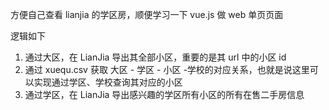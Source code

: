 方便自己查看 lianjia 的学区房，顺便学习一下 vue.js 做 web 单页页面

逻辑如下

1. 通过大区，在 LianJia 导出其全部小区，重要的是其 url 中的小区 id
2. 通过 xuequ.csv 获取 大区 - 学区 - 小区 -学校的对应关系，也就是说这里可以实现通过学区、学校查询其对应的小区
3. 通过学区，在 LianJia 导出感兴趣的学区所有小区的所有在售二手房信息
